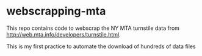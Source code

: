 # webscrapping-mta
This repo contains code to webscrap the NY MTA turnstile data from http://web.mta.info/developers/turnstile.html.

This is my first practice to automate the download of hundreds of data files
